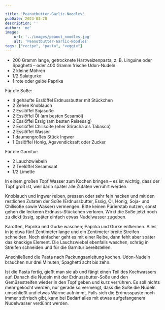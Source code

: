 ```yaml
---

title: 'Peanutbutter-Garlic-Noodles'
pubDate: 2023-03-20
description: ''
author: 'me'
image:
    url: '../images/peanut_noodles.jpg'
    alt: 'Peanutbutter-Garlic-Noodles'
tags: ["recipe", "pasta", "veggie"]
---
```

* 200 Gramm lange, getrocknete Hartweizenpasta, z. B. Linguine oder Spaghetti – oder 400 Gramm frische Udon-Nudeln
* 2 kleine Möhren
* 1/2 Salatgurke
* 1 rote oder gelbe Paprika
  
Für die Soße:

* 4 gehäufte Esslöffel Erdnussbutter mit Stückchen
* 2 Zehen Knoblauch
* 2 Esslöffel Sojasoße
* 2 Esslöffel Öl (am besten Sesamöl)
* 2 Esslöffel Essig (am besten Reisessig)
* 2 Esslöffel Chilisoße (eher Sriracha als Tabasco)
* 2 Esslöffel Wasser
* 1 daumengroßes Stück Ingwer
* 1 Esslöffel Honig, Agavendicksaft oder Zucker
  
Für die Garnitur:

* 2 Lauchzwiebeln
* 2 Teelöffel Sesamsaat
* 1/2 Limette
  
In einem großen Topf Wasser zum Kochen bringen – es ist wichtig, dass der Topf groß ist, weil darin später alle Zutaten verrührt werden.

Knoblauch und Ingwer reiben, pressen oder sehr fein hacken und mit den restlichen Zutaten der Soße (Erdnussbutter, Essig, Öl, Honig, Soja- und Chilisoße sowie Wasser) vermengen. Bitte keinen Pürierstab nutzen, sonst gehen die leckeren Erdnuss-Stückchen verloren. Wirkt die Soße jetzt noch zu dickflüssig, später einfach etwas Nudelwasser zugeben.

Karotten, Paprika und Gurke waschen; Paprika und Gurke entkernen. Alles in je etwa fünf Zentimeter lange und ein Zentimeter breite Streifen schneiden. Noch einfacher geht es mit einer Reibe, dann fehlt aber später das knackige Element. Die Lauchzwiebel ebenfalls waschen, schräg in Streifen schneiden und für die Garnitur bereitstellen.

Anschließend die Pasta nach Packungsanleitung kochen. Udon-Nudeln brauchen nur drei Minuten, Spaghetti acht bis zehn.

Ist die Pasta fertig, gießt man sie ab und fängt einen Teil des Kochwassers auf. Danach die Nudeln mit der Erdnussbutter-Soße und den Gemüsestreifen wieder in den Topf geben und kurz verrühren. Es soll nichts mehr gekocht werden, nur gerade so vermengt, dass die Soße die Nudeln umschließt und etwas Wärme aufnimmt. Falls sich die Erdnusspaste noch immer störrisch gibt, kann bei Bedarf alles mit etwas aufgefangenem Nudelwasser verdünnt werden.